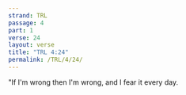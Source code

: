 ```yaml
---
strand: TRL
passage: 4
part: 1
verse: 24
layout: verse
title: "TRL 4:24"
permalink: /TRL/4/24/
---
```

"If I'm wrong then I'm wrong, and I fear it every day.
